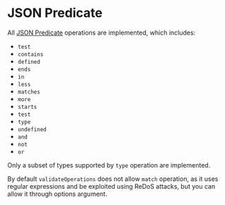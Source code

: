 # JSON Predicate

All [JSON Predicate][json-predicate] operations are implemented, which includes:

- `test`
- `contains`
- `defined`
- `ends`
- `in`
- `less`
- `matches`
- `more`
- `starts`
- `test`
- `type`
- `undefined`
- `and`
- `not`
- `or`

Only a subset of types supported by `type` operation are implemented.

By default `validateOperations` does not allow `match` operation, as it uses
regular expressions and be exploited using ReDoS attacks, but you can allow it
through options argument.

[json-predicate]: https://tools.ietf.org/id/draft-snell-json-test-01.html
